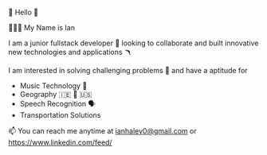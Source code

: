👋 Hello 👋

👨🏻‍💻 My Name is Ian 


I am a junior fullstack developer 🦾 looking to collaborate and built innovative new technologies and applications 🪃

I am interested in solving challenging problems 🤔 and have a aptitude for
- Music Technology  🎵
- Geography 🇮🇪 🏴󠁧󠁢󠁳󠁣󠁴󠁿 🇺🇸
- Speech Recognition 🗣️
- Transportation Solutions

📫 You can reach me anytime at ianhaley0@gmail.com or https://www.linkedin.com/feed/
